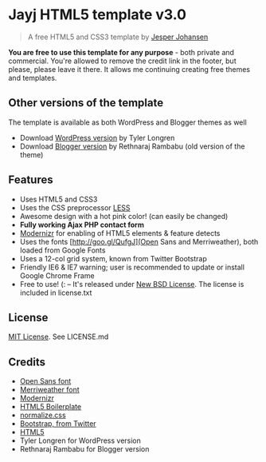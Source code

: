 # Jayj HTML5 template v3.0

> A free HTML5 and CSS3 template by [Jesper Johansen](http://jayj.dk)

**You are free to use this template for any purpose** - both private and commercial. You're allowed to remove the credit link in the footer, but please, please leave it there. It allows me continuing creating free themes and templates.

## Other versions of the template

The template is available as both WordPress and Blogger themes as well

* Download [WordPress version](http://www.longren.org/wordpress/html5press/) by Tyler Longren</li>
* Download [Blogger version](http://www.bloggerbits.com/2010/09/css3-theme-free-blogger-template) by Rethnaraj Rambabu (old version of the theme)

## Features

* Uses HTML5 and CSS3
* Uses the CSS preprocessor [LESS](http://lesscss.org/)
* Awesome design with a hot pink color! (can easily be changed)
* **Fully working Ajax PHP contact form**
* [Modernizr](http://www.modernizr.com/) for enabling of HTML5 elements &amp; feature detects
* Uses the fonts [http://goo.gl/QufgJ](Open Sans and Merriweather), both loaded from Google Fonts
* Uses a 12-col grid system, known from Twitter Bootstrap
* Friendly IE6 &amp; IE7 warning; user is recommended to update or install Google Chrome Frame
* Free to use! (: – It's released under [New BSD License](http://www.opensource.org/licenses/bsd-license.php). The license is included in license.txt

## License

[MIT License](http://en.wikipedia.org/wiki/MIT_License). See LICENSE.md

## Credits

* [Open Sans font](http://www.google.com/webfonts/specimen/Open+Sans)
* [Merriweather font](http://www.google.com/webfonts/specimen/Merriweather)
* [Modernizr](http://www.modernizr.com/)
* [HTML5 Boilerplate](http://html5boilerplate.com/)
* [normalize.css](http://necolas.github.com/normalize.css/)
* [Bootstrap, from Twitter](ttp://twitter.github.com/bootstrap/)
* [HTML5]()
* Tyler Longren for WordPress version
* Rethnaraj Rambabu for Blogger version
